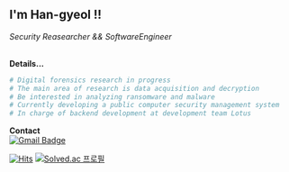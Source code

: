 <h2> I'm Han-gyeol !!</h2>

<p><em>Security Reasearcher && SoftwareEngineer</em></p>
<br>
<b>Details...</b>

```python
# Digital forensics research in progress
# The main area of research is data acquisition and decryption
# Be interested in analyzing ransomware and malware
# Currently developing a public computer security management system
# In charge of backend development at development team Lotus 
```

<b>Contact</b><br> [![Gmail Badge](https://img.shields.io/badge/Gmail-d14836?style=flat-square&logo=Gmail&logoColor=white&link=mailto:gksrufkim100@gmail.com)](mailto:gksrufkim100@gmail.com)<br>

[![Hits](https://hits.seeyoufarm.com/api/count/incr/badge.svg?url=https%3A%2F%2Fgithub.com%2Focxh%2Fhit-counter&count_bg=%2379C83D&title_bg=%23555555&icon=&icon_color=%23E7E7E7&title=hits&edge_flat=false)](https://hits.seeyoufarm.com) [![Solved.ac 프로필](http://mazassumnida.wtf/api/mini/generate_badge?boj=ocxh0)](https://solved.ac/ocxh0)
